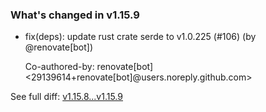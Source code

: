 ### What's changed in v1.15.9

* fix(deps): update rust crate serde to v1.0.225 (#106) (by @renovate[bot])

  Co-authored-by: renovate[bot] <29139614+renovate[bot]@users.noreply.github.com>


See full diff: [v1.15.8...v1.15.9](https://github.com/unbounded-tech/vnext/compare/v1.15.8...v1.15.9)
